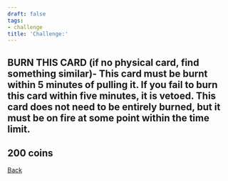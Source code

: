 ```yaml
---
draft: false
tags:
- challenge
title: 'Challenge:'
---
```

## BURN THIS CARD (if no physical card, find something similar)- This card must be burnt within 5 minutes of pulling it. If you fail to burn this card within five minutes, it is vetoed. This card does not need to be entirely burned, but it must be on fire at some point within the time limit. 
## 200 coins
[Back](/jetlag) 
